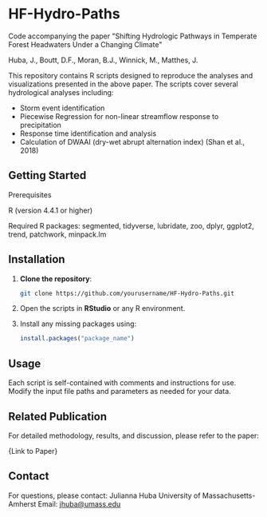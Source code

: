 # HF-Hydro-Paths

Code accompanying the paper "Shifting Hydrologic Pathways in Temperate Forest Headwaters Under a Changing Climate"

Huba, J., Boutt, D.F., Moran, B.J., Winnick, M., Matthes, J.

This repository contains R scripts designed to reproduce the analyses and visualizations presented in the above paper. The scripts cover several hydrological analyses including:
- Storm event identification 
- Piecewise Regression for non-linear streamflow response to precipitation
- Response time identification and analysis
- Calculation of DWAAI (dry-wet abrupt alternation index) (Shan et al., 2018)

## **Getting Started**
Prerequisites

R (version 4.4.1 or higher)

Required R packages: segmented, tidyverse, lubridate, zoo, dplyr, ggplot2, trend, patchwork, minpack.lm

## **Installation**

1. **Clone the repository**:
    ```bash
    git clone https://github.com/yourusername/HF-Hydro-Paths.git
    ```
2. Open the scripts in **RStudio** or any R environment.

3. Install any missing packages using:
    ```r
    install.packages("package_name")
    ```

## **Usage**

Each script is self-contained with comments and instructions for use. Modify the input file paths and parameters as needed for your data.

## **Related Publication**

For detailed methodology, results, and discussion, please refer to the paper:

{Link to Paper}

## **Contact**

For questions, please contact:
Julianna Huba
University of Massachusetts-Amherst
Email: jhuba@umass.edu
